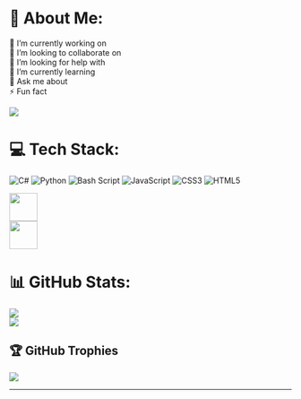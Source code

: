 # 💫 About Me:
🔭 I’m currently working on 
<br>
👯 I’m looking to collaborate on
<br>
🤝 I’m looking for help with
<br>
🌱 I’m currently learning
<br>
💬 Ask me about
<br>
⚡ Fun fact

[![](https://visitcount.itsvg.in/api?id=D3trix-Dx&icon=1&color=0)](https://visitcount.itsvg.in)

# 💻 Tech Stack:
![C#](https://img.shields.io/badge/c%23-%23239120.svg?style=for-the-badge&logo=csharp&logoColor=white)
![Python](https://img.shields.io/badge/python-3670A0?style=for-the-badge&logo=python&logoColor=ffdd54) 
![Bash Script](https://img.shields.io/badge/bash_script-%23121011.svg?style=for-the-badge&logo=gnu-bash&logoColor=white) 
![JavaScript](https://img.shields.io/badge/javascript-%23323330.svg?style=for-the-badge&logo=javascript&logoColor=%23F7DF1E) 
![CSS3](https://img.shields.io/badge/css3-%231572B6.svg?style=for-the-badge&logo=css3&logoColor=white) 
![HTML5](https://img.shields.io/badge/html5-%23E34F26.svg?style=for-the-badge&logo=html5&logoColor=white)

<div>
        <img style="width:50px;" src="https://www.svgrepo.com/show/354321/selenium.svg" />        
</div>

<div>
         <img style="width:50px;" src="https://www.svgrepo.com/show/508894/aspnet.svg" />
</div>

# 📊 GitHub Stats:
![](https://github-readme-stats.vercel.app/api?username=D3trix-Dx&theme=dark&hide_border=false&include_all_commits=false&count_private=false)<br/>
![](https://github-readme-streak-stats.herokuapp.com/?user=D3trix-Dx&theme=dark&hide_border=false)<br/>

## 🏆 GitHub Trophies
![](https://github-profile-trophy.vercel.app/?username=D3trix-Dx&theme=radical&no-frame=false&no-bg=true&margin-w=4)

---


<!-- Proudly created with GPRM ( https://gprm.itsvg.in ) -->

<!---
D3trix-Dx/D3trix-Dx is a ✨ special ✨ repository because its `README.md` (this file) appears on your GitHub profile.
You can click the Preview link to take a look at your changes.
--->
